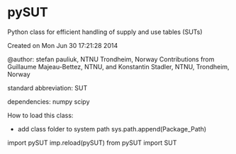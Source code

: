 pySUT
=====

Python class for efficient handling of supply and use tables (SUTs)

Created on Mon Jun 30 17:21:28 2014

@author: stefan pauliuk, NTNU Trondheim, Norway
Contributions from Guillaume Majeau-Bettez, NTNU, and
Konstantin Stadler, NTNU, Trondheim, Norway

standard abbreviation: SUT

dependencies:
    numpy
    scipy

How to load this class:
- add class folder to system path
sys.path.append(Package_Path)

import pySUT
imp.reload(pySUT)
from pySUT import SUT  


